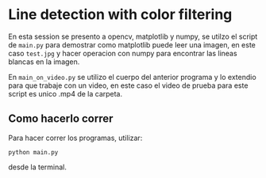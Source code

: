 # Line detection with color filtering

En esta session se presento a opencv, matplotlib y numpy, se utilzo el script de  `main.py` para demostrar como matplotlib puede leer una imagen, en este caso `test.jpg` y hacer operacion con numpy para encontrar las lineas blancas en la imagen. 

En `main_on_video.py` se utilizo el cuerpo del anterior programa y lo extendio para que trabaje con un video, en este caso el video de prueba para este script es unico .mp4 de la carpeta.

## Como hacerlo correr

Para hacer correr los programas, utilizar:

```
python main.py
```

desde la terminal.



